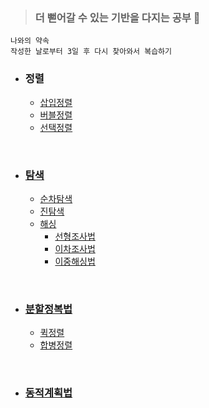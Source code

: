 > ### 더 뻗어갈 수 있는 기반을 다지는 공부 🌱

```
나와의 약속
작성한 날로부터 3일 후 다시 찾아와서 복습하기
```

- ### 정렬
    - <a href="https://velog.io/@yulim2/Algorithm-%EC%82%BD%EC%9E%85-%EC%A0%95%EB%A0%AC-Insertion-Sort">삽입정렬</a>
    - <a href="https://velog.io/@yulim2/Algorithm-%EB%B2%84%EB%B8%94-%EC%A0%95%EB%A0%AC-Bubble-Sort">버블정렬</a>
    - <a href="https://velog.io/@yulim2/Algorithm-%EC%84%A0%ED%83%9D-%EC%A0%95%EB%A0%AC-Selection-Sort">선택정렬</a>

<br>

- ### <a href="https://velog.io/@yulim2/Algorithm-%ED%83%90%EC%83%89-Exploring"> 탐색 </a>
    - <a href="https://velog.io/@yulim2/Algorithm-%EC%88%9C%EC%B0%A8%ED%83%90%EC%83%89-Sequential-Search">순차탐색</a>
    - <a href="https://velog.io/@yulim2/Algorithm-%EC%9D%B4%EC%A7%84%ED%83%90%EC%83%89-Binary-Search">진탐색</a>
    - <a href="https://velog.io/@yulim2/Algorithm-%ED%95%B4%EC%8B%B1-Hashing">해싱</a>
        - <a href="https://velog.io/@yulim2/Algorithm-%EC%84%A0%ED%98%95%EC%A1%B0%EC%82%AC%EB%B2%95-Linear-Probing">선형조사법</a>
        - <a href="https://velog.io/@yulim2/Algorithm-%EC%9D%B4%EC%B0%A8%EC%A1%B0%EC%82%AC%EB%B2%95-Quadratic-Probing">이차조사법</a>
        - <a href="https://velog.io/@yulim2/Algorithm-%EC%9D%B4%EC%A4%91%ED%95%B4%EC%8B%B1%EB%B2%95-Double-Hashing">이중해싱법</a>

<br>

- ### <a href="https://velog.io/@yulim2/Algorithm-%EB%B6%84%ED%95%A0%EC%A0%95%EB%B3%B5%EB%B2%95-Divide-and-Conquer">분할정복법</a>
    - <a href="https://velog.io/@yulim2/Algorithm-%ED%80%B5%EC%A0%95%EB%A0%AC-Quick-Sort">퀵정렬</a>
    - <a href="https://velog.io/@yulim2/Algorithm-%ED%95%A9%EB%B3%91%EC%A0%95%EB%A0%AC-Merge-Sort">합병정렬</a>

<br>

- ### <a href="https://velog.io/@yulim2/Algorithm-%EB%8F%99%EC%A0%81%EA%B3%84%ED%9A%8D%EB%B2%95-Dynamic-Programming-DP">동적계획법</a>

